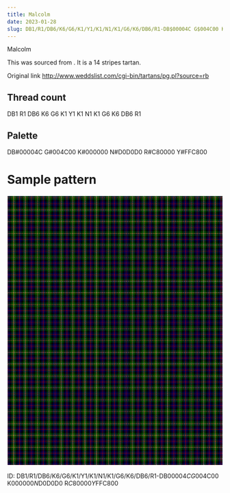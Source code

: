 ```yaml
---
title: Malcolm
date: 2023-01-28
slug: DB1/R1/DB6/K6/G6/K1/Y1/K1/N1/K1/G6/K6/DB6/R1-DB$00004C G$004C00 K$000000 N$D0D0D0 R$C80000 Y$FFC800
---
```

Malcolm

This was sourced from <no value>.  It is a 14 stripes tartan.

Original link http://www.weddslist.com/cgi-bin/tartans/pg.pl?source=rb

## Thread count
DB1 R1 DB6 K6 G6 K1 Y1 K1 N1 K1 G6 K6 DB6 R1

## Palette
DB#00004C G#004C00 K#000000 N#D0D0D0 R#C80000 Y#FFC800

# Sample pattern

![Tartan detail](tartan.png "DB1 R1 DB6 K6 G6 K1 Y1 K1 N1 K1 G6 K6 DB6 R1 tartan")

ID: DB1/R1/DB6/K6/G6/K1/Y1/K1/N1/K1/G6/K6/DB6/R1-DB$00004C G$004C00 K$000000 N$D0D0D0 R$C80000 Y$FFC800